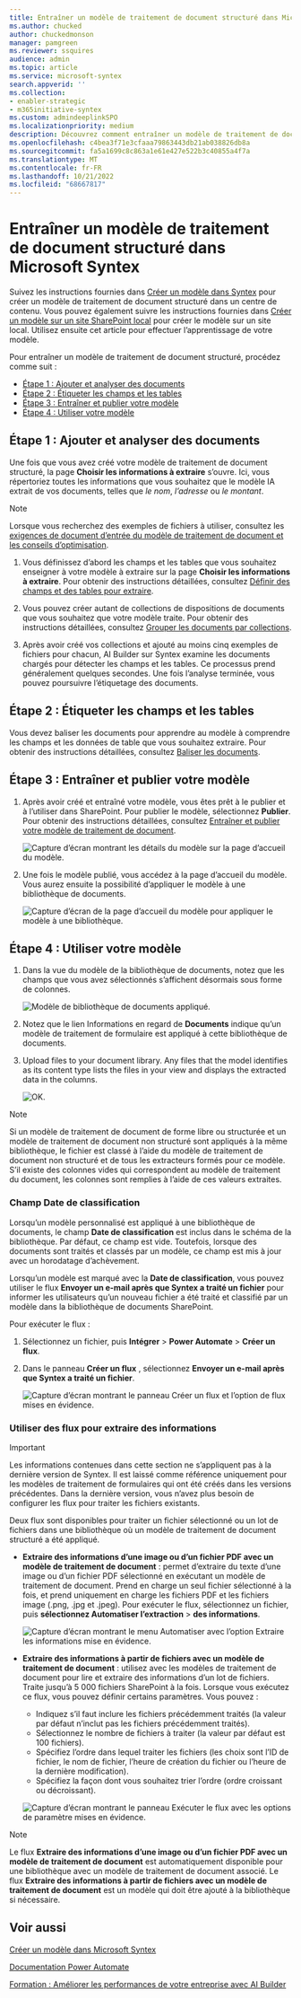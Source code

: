 ```yaml
---
title: Entraîner un modèle de traitement de document structuré dans Microsoft Syntex
ms.author: chucked
author: chuckedmonson
manager: pamgreen
ms.reviewer: ssquires
audience: admin
ms.topic: article
ms.service: microsoft-syntex
search.appverid: ''
ms.collection:
- enabler-strategic
- m365initiative-syntex
ms.custom: admindeeplinkSPO
ms.localizationpriority: medium
description: Découvrez comment entraîner un modèle de traitement de document structuré dans Microsoft Syntex.
ms.openlocfilehash: c4bea3f71e3cfaaa79863443db21ab038826db8a
ms.sourcegitcommit: fa5a1699c8c863a1e61e427e522b3c40855a4f7a
ms.translationtype: MT
ms.contentlocale: fr-FR
ms.lasthandoff: 10/21/2022
ms.locfileid: "68667817"
---
```

# <a name="train-a-structured-document-processing-model-in-microsoft-syntex"></a>Entraîner un modèle de traitement de document structuré dans Microsoft Syntex

<!---
</br>

> [!VIDEO https://www.microsoft.com/videoplayer/embed/RE4GnhN]  

</br>


Using [AI Builder](/ai-builder/overview)—a feature in Microsoft Power Apps—Syntex users can create a [structured document processing](form-processing-overview.md) model directly from a SharePoint document library. 
--->

Suivez les instructions fournies dans [Créer un modèle dans Syntex](create-syntex-model.md) pour créer un modèle de traitement de document structuré dans un centre de contenu. Vous pouvez également suivre les instructions fournies dans [Créer un modèle sur un site SharePoint local](create-local-model.md) pour créer le modèle sur un site local. Utilisez ensuite cet article pour effectuer l’apprentissage de votre modèle.

Pour entraîner un modèle de traitement de document structuré, procédez comme suit :

 - [Étape 1 : Ajouter et analyser des documents](#step-1-add-and-analyze-documents)
 - [Étape 2 : Étiqueter les champs et les tables](#step-2-tag-fields-and-tables)
 - [Étape 3 : Entraîner et publier votre modèle](#step-3-train-and-publish-your-model)
 - [Étape 4 : Utiliser votre modèle](#step-4-use-your-model)

## <a name="step-1-add-and-analyze-documents"></a>Étape 1 : Ajouter et analyser des documents

Une fois que vous avez créé votre modèle de traitement de document structuré, la page **Choisir les informations à extraire** s’ouvre. Ici, vous répertoriez toutes les informations que vous souhaitez que le modèle IA extrait de vos documents, telles que *le nom*, *l’adresse* ou *le montant*. 

> [!NOTE]
> Lorsque vous recherchez des exemples de fichiers à utiliser, consultez les [exigences de document d’entrée du modèle de traitement de document et les conseils d’optimisation](/ai-builder/form-processing-model-requirements). 
 
1. Vous définissez d’abord les champs et les tables que vous souhaitez enseigner à votre modèle à extraire sur la page **Choisir les informations à extraire**. Pour obtenir des instructions détaillées, consultez [Définir des champs et des tables pour extraire](/ai-builder/create-form-processing-model#define-fields-and-tables-to-extract). 

2.  Vous pouvez créer autant de collections de dispositions de documents que vous souhaitez que votre modèle traite. Pour obtenir des instructions détaillées, consultez [Grouper les documents par collections](/ai-builder/create-form-processing-model#group-documents-by-collections). 

3. Après avoir créé vos collections et ajouté au moins cinq exemples de fichiers pour chacun, AI Builder sur Syntex examine les documents chargés pour détecter les champs et les tables. Ce processus prend généralement quelques secondes. Une fois l’analyse terminée, vous pouvez poursuivre l’étiquetage des documents.

## <a name="step-2-tag-fields-and-tables"></a>Étape 2 : Étiqueter les champs et les tables

Vous devez baliser les documents pour apprendre au modèle à comprendre les champs et les données de table que vous souhaitez extraire. Pour obtenir des instructions détaillées, consultez [Baliser les documents](/ai-builder/create-form-processing-model#tag-documents).

## <a name="step-3-train-and-publish-your-model"></a>Étape 3 : Entraîner et publier votre modèle

1. Après avoir créé et entraîné votre modèle, vous êtes prêt à le publier et à l’utiliser dans SharePoint. Pour publier le modèle, sélectionnez **Publier**. Pour obtenir des instructions détaillées, consultez [Entraîner et publier votre modèle de traitement de document](/ai-builder/form-processing-train). 

    ![Capture d’écran montrant les détails du modèle sur la page d’accueil du modèle.](../media/content-understanding/ai-builder-create-a-flow-1.png)

2. Une fois le modèle publié, vous accédez à la page d’accueil du modèle. Vous aurez ensuite la possibilité d’appliquer le modèle à une bibliothèque de documents.

    ![Capture d’écran de la page d’accueil du modèle pour appliquer le modèle à une bibliothèque.](../media/content-understanding/ai-builder-apply-model.png)

## <a name="step-4-use-your-model"></a>Étape 4 : Utiliser votre modèle

1. Dans la vue du modèle de la bibliothèque de documents, notez que les champs que vous avez sélectionnés s’affichent désormais sous forme de colonnes.

    ![Modèle de bibliothèque de documents appliqué.](../media/content-understanding/doc-lib-view.png)

2. Notez que le lien Informations en regard de **Documents** indique qu’un modèle de traitement de formulaire est appliqué à cette bibliothèque de documents.
<!---
    ![Info button.](../media/content-understanding/info-button.png)  
--->
3. Upload files to your document library. Any files that the model identifies as its content type lists the files in your view and displays the extracted data in the columns.

    ![OK.](../media/content-understanding/doc-lib-done.png) 

> [!NOTE]
> Si un modèle de traitement de document de forme libre ou structurée et un modèle de traitement de document non structuré sont appliqués à la même bibliothèque, le fichier est classé à l’aide du modèle de traitement de document non structuré et de tous les extracteurs formés pour ce modèle. S’il existe des colonnes vides qui correspondent au modèle de traitement du document, les colonnes sont remplies à l’aide de ces valeurs extraites.

### <a name="classification-date-field"></a>Champ Date de classification

Lorsqu’un modèle personnalisé est appliqué à une bibliothèque de documents, le champ **Date de classification** est inclus dans le schéma de la bibliothèque. Par défaut, ce champ est vide. Toutefois, lorsque des documents sont traités et classés par un modèle, ce champ est mis à jour avec un horodatage d’achèvement. 

Lorsqu’un modèle est marqué avec la **Date de classification**, vous pouvez utiliser le flux **Envoyer un e-mail après que Syntex a traité un fichier** pour informer les utilisateurs qu’un nouveau fichier a été traité et classifié par un modèle dans la bibliothèque de documents SharePoint.

Pour exécuter le flux :

1. Sélectionnez un fichier, puis **Intégrer** > **Power Automate** > **Créer un flux**.

2. Dans le panneau **Créer un flux** , sélectionnez **Envoyer un e-mail après que Syntex a traité un fichier**.

    ![Capture d’écran montrant le panneau Créer un flux et l’option de flux mises en évidence.](../media/content-understanding/integrate-create-flow.png) 

### <a name="use-flows-to-extract-information"></a>Utiliser des flux pour extraire des informations

> [!IMPORTANT]
> Les informations contenues dans cette section ne s’appliquent pas à la dernière version de Syntex. Il est laissé comme référence uniquement pour les modèles de traitement de formulaires qui ont été créés dans les versions précédentes. Dans la dernière version, vous n’avez plus besoin de configurer les flux pour traiter les fichiers existants.

Deux flux sont disponibles pour traiter un fichier sélectionné ou un lot de fichiers dans une bibliothèque où un modèle de traitement de document structuré a été appliqué.

- **Extraire des informations d’une image ou d’un fichier PDF avec un modèle de traitement de document** : permet d’extraire du texte d’une image ou d’un fichier PDF sélectionné en exécutant un modèle de traitement de document. Prend en charge un seul fichier sélectionné à la fois, et prend uniquement en charge les fichiers PDF et les fichiers image (.png, .jpg et .jpeg). Pour exécuter le flux, sélectionnez un fichier, puis **sélectionnez Automatiser l’extraction** > **des informations**.

    ![Capture d’écran montrant le menu Automatiser avec l’option Extraire les informations mise en évidence.](../media/content-understanding/automate-extract-info.png)  

- **Extraire des informations à partir de fichiers avec un modèle de traitement de document** : utilisez avec les modèles de traitement de document pour lire et extraire des informations d’un lot de fichiers. Traite jusqu’à 5 000 fichiers SharePoint à la fois. Lorsque vous exécutez ce flux, vous pouvez définir certains paramètres. Vous pouvez :

    - Indiquez s’il faut inclure les fichiers précédemment traités (la valeur par défaut n’inclut pas les fichiers précédemment traités).
    - Sélectionnez le nombre de fichiers à traiter (la valeur par défaut est 100 fichiers).
    - Spécifiez l’ordre dans lequel traiter les fichiers (les choix sont l’ID de fichier, le nom de fichier, l’heure de création du fichier ou l’heure de la dernière modification).
    - Spécifiez la façon dont vous souhaitez trier l’ordre (ordre croissant ou décroissant).

    ![Capture d’écran montrant le panneau Exécuter le flux avec les options de paramètre mises en évidence.](../media/content-understanding/run-flow-panel.png)  
    
> [!NOTE]
> Le flux **Extraire des informations d’une image ou d’un fichier PDF avec un modèle de traitement de document** est automatiquement disponible pour une bibliothèque avec un modèle de traitement de document associé. Le flux **Extraire des informations à partir de fichiers avec un modèle de traitement de document** est un modèle qui doit être ajouté à la bibliothèque si nécessaire.

## <a name="see-also"></a>Voir aussi

[Créer un modèle dans Microsoft Syntex](create-syntex-model.md)

[Documentation Power Automate](/power-automate/)

[Formation : Améliorer les performances de votre entreprise avec AI Builder](/training/paths/improve-business-performance-ai-builder/?source=learn)

